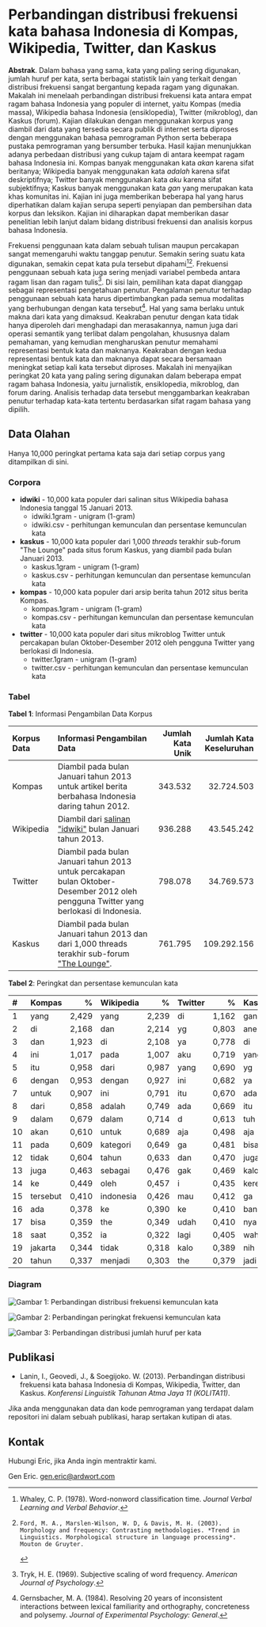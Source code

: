 # Perbandingan distribusi frekuensi kata bahasa Indonesia di Kompas, Wikipedia, Twitter, dan Kaskus

**Abstrak**. Dalam bahasa yang sama, kata yang paling sering digunakan, jumlah huruf per kata, serta berbagai statistik lain yang terkait dengan distribusi frekuensi sangat bergantung kepada ragam yang digunakan. Makalah ini menelaah perbandingan distribusi frekuensi kata antara empat ragam bahasa Indonesia yang populer di internet, yaitu Kompas (media massa), Wikipedia bahasa Indonesia (ensiklopedia), Twitter (mikroblog), dan Kaskus (forum). Kajian dilakukan dengan menggunakan korpus yang diambil dari data yang tersedia secara publik di internet serta diproses dengan menggunakan bahasa pemrograman Python serta beberapa pustaka pemrograman yang bersumber terbuka. Hasil kajian menunjukkan adanya perbedaan distribusi yang cukup tajam di antara keempat ragam bahasa Indonesia ini. Kompas banyak menggunakan kata *akan* karena sifat beritanya; Wikipedia banyak menggunakan kata *adalah* karena sifat deskriptifnya; Twitter banyak menggunakan kata *aku* karena sifat subjektifnya; Kaskus banyak menggunakan kata *gan* yang merupakan kata khas komunitas ini. Kajian ini juga memberikan beberapa hal yang harus diperhatikan dalam kajian serupa seperti penyiapan dan pembersihan data korpus dan leksikon. Kajian ini diharapkan dapat memberikan dasar penelitian lebih lanjut dalam bidang distribusi frekuensi dan analisis korpus bahasa Indonesia.

Frekuensi penggunaan kata dalam sebuah tulisan maupun percakapan sangat memengaruhi waktu tanggap penutur. Semakin sering suatu kata digunakan, semakin cepat kata pula tersebut dipahami[^fn-Whaley1978][^fn-Ford_etal2003]. Frekuensi penggunaan sebuah kata juga sering menjadi variabel pembeda antara ragam lisan dan ragam tulis[^fn-Tryk1969]. Di sisi lain, pemilihan kata dapat dianggap sebagai representasi pengetahuan penutur. Pengalaman penutur terhadap penggunaan sebuah kata harus dipertimbangkan pada semua modalitas yang berhubungan dengan kata tersebut[^fn-Gernsbacher_1984]. Hal yang sama berlaku untuk makna dari kata yang dimaksud. Keakraban penutur dengan kata tidak hanya diperoleh dari menghadapi dan merasakannya, namun juga dari operasi semantik yang terlibat dalam pengolahan, khususnya dalam pemahaman, yang kemudian mengharuskan penutur memahami representasi bentuk kata dan maknanya. Keakraban dengan kedua representasi bentuk kata dan maknanya dapat secara bersamaan meningkat setiap kali kata tersebut diproses. Makalah ini menyajikan peringkat 20 kata yang paling sering digunakan dalam beberapa empat ragam bahasa Indonesia, yaitu jurnalistik, ensiklopedia, mikroblog, dan forum daring. Analisis terhadap data tersebut menggambarkan keakraban penutur terhadap kata-kata tertentu berdasarkan sifat ragam bahasa yang dipilih.

[^fn-Whaley1978]: 	Whaley, C. P. (1978). Word-nonword classification time. *Journal Verbal Learning and Verbal Behavior*.

[^fn-Ford_etal2003]: 	Ford, M. A., Marslen-Wilson, W. D, & Davis, M. H. (2003). Morphology and frequency: Contrasting methodologies. *Trend in Linguistics. Morphological structure in language processing*. Mouton de Gruyter.

[^fn-Tryk1969]:	Tryk, H. E. (1969). Subjective scaling of word frequency. *American Journal of Psychology*.

[^fn-Gernsbacher_1984]:	Gernsbacher, M. A. (1984). Resolving 20 years of inconsistent interactions between lexical familiarity and orthography, concreteness and polysemy. *Journal of Experimental Psychology: General*.

## Data Olahan

Hanya 10,000 peringkat pertama kata saja dari setiap corpus yang ditampilkan di sini. 

### Corpora

* **idwiki** - 10,000 kata populer dari salinan situs Wikipedia bahasa Indonesia tanggal 15 Januari 2013.
    * idwiki.1gram - unigram (1-gram)
    * idwiki.csv - perhitungan kemunculan dan persentase kemunculan kata
* **kaskus** - 10,000 kata populer dari 1,000 *threads* terakhir sub-forum "The Lounge" pada situs forum Kaskus, yang diambil pada bulan Januari 2013.
    * kaskus.1gram - unigram (1-gram)
    * kaskus.csv - perhitungan kemunculan dan persentase kemunculan kata
* **kompas** - 10,000 kata populer dari arsip berita tahun 2012 situs berita Kompas.
    * kompas.1gram - unigram (1-gram)
    * kompas.csv - perhitungan kemunculan dan persentase kemunculan kata
* **twitter** - 10,000 kata populer dari situs mikroblog Twitter untuk percakapan bulan Oktober-Desember 2012 oleh pengguna Twitter yang berlokasi di Indonesia.
    * twitter.1gram - unigram (1-gram)
    * twitter.csv - perhitungan kemunculan dan persentase kemunculan kata

### Tabel


**Tabel 1**: Informasi Pengambilan Data Korpus

<table>
<colgroup>
<col style="text-align:left;"/>
<col style="text-align:left;"/>
<col style="text-align:right;"/>
<col style="text-align:right;"/>
</colgroup>

<thead>
<tr>
    <th style="text-align:left;">Korpus Data</th>
    <th style="text-align:left;">Informasi Pengambilan Data</th>
    <th style="text-align:right;">Jumlah Kata Unik</th>
    <th style="text-align:right;">Jumlah Kata Keseluruhan</th>
</tr>
</thead>

<tbody>
<tr>
    <td style="text-align:left;">Kompas</td>
    <td style="text-align:left;">Diambil pada bulan Januari tahun 2013 untuk artikel berita berbahasa Indonesia daring tahun 2012.</td>
    <td style="text-align:right;">343.532</td>
    <td style="text-align:right;">32.724.503</td>
</tr>
<tr>
    <td style="text-align:left;">Wikipedia</td>
    <td style="text-align:left;">Diambil dari <a href="http://dumps.wikimedia.org/idwiki/20130115/">salinan &quot;idwiki&quot;</a> bulan Januari tahun 2013.</td>
    <td style="text-align:right;">936.288</td>
    <td style="text-align:right;">43.545.242</td>
</tr>
<tr>
    <td style="text-align:left;">Twitter</td>
    <td style="text-align:left;">Diambil pada bulan Januari tahun 2013 untuk percakapan bulan Oktober-Desember 2012 oleh pengguna Twitter yang berlokasi di Indonesia.</td>
    <td style="text-align:right;">798.078</td>
    <td style="text-align:right;">34.769.573</td>
</tr>
<tr>
    <td style="text-align:left;">Kaskus</td>
    <td style="text-align:left;">Diambil pada bulan Januari tahun 2013 dan dari 1,000 threads terakhir sub-forum <a href="http://www.kaskus.co.id/forum/21/">&quot;The Lounge&quot;</a>.</td>
    <td style="text-align:right;">761.795</td>
    <td style="text-align:right;">109.292.156</td>
</tr>
</tbody>
</table>


**Tabel 2**: Peringkat dan persentase kemunculan kata

<table width="100%">
<colgroup>
<col style="text-align:left;"/>
<col style="text-align:left;"/>
<col style="text-align:right;"/>
<col style="text-align:left;"/>
<col style="text-align:right;"/>
<col style="text-align:left;"/>
<col style="text-align:right;"/>
<col style="text-align:left;"/>
<col style="text-align:right;"/>
</colgroup>

<thead>
<tr>
    <th style="text-align:left;">#</th>
    <th style="text-align:left;">Kompas</th>
    <th style="text-align:right;">%</th>
    <th style="text-align:left;">Wikipedia</th>
    <th style="text-align:right;">%</th>
    <th style="text-align:left;">Twitter</th>
    <th style="text-align:right;">%</th>
    <th style="text-align:left;">Kaskus</th>
    <th style="text-align:right;">%</th>
</tr>
</thead>

<tbody>
<tr>
    <td style="text-align:left;">1</td>
    <td style="text-align:left;">yang</td>
    <td style="text-align:right;">2,429</td>
    <td style="text-align:left;">yang</td>
    <td style="text-align:right;">2,239</td>
    <td style="text-align:left;">di</td>
    <td style="text-align:right;">1,162</td>
    <td style="text-align:left;">gan</td>
    <td style="text-align:right;">4,808</td>
</tr>
<tr>
    <td style="text-align:left;">2</td>
    <td style="text-align:left;">di</td>
    <td style="text-align:right;">2,168</td>
    <td style="text-align:left;">dan</td>
    <td style="text-align:right;">2,214</td>
    <td style="text-align:left;">yg</td>
    <td style="text-align:right;">0,803</td>
    <td style="text-align:left;">ane</td>
    <td style="text-align:right;">2,202</td>
</tr>
<tr>
    <td style="text-align:left;">3</td>
    <td style="text-align:left;">dan</td>
    <td style="text-align:right;">1,923</td>
    <td style="text-align:left;">di</td>
    <td style="text-align:right;">2,108</td>
    <td style="text-align:left;">ya</td>
    <td style="text-align:right;">0,778</td>
    <td style="text-align:left;">di</td>
    <td style="text-align:right;">1,194</td>
</tr>
<tr>
    <td style="text-align:left;">4</td>
    <td style="text-align:left;">ini</td>
    <td style="text-align:right;">1,017</td>
    <td style="text-align:left;">pada</td>
    <td style="text-align:right;">1,007</td>
    <td style="text-align:left;">aku</td>
    <td style="text-align:right;">0,719</td>
    <td style="text-align:left;">yang</td>
    <td style="text-align:right;">1,097</td>
</tr>
<tr>
    <td style="text-align:left;">5</td>
    <td style="text-align:left;">itu</td>
    <td style="text-align:right;">0,958</td>
    <td style="text-align:left;">dari</td>
    <td style="text-align:right;">0,987</td>
    <td style="text-align:left;">yang</td>
    <td style="text-align:right;">0,690</td>
    <td style="text-align:left;">yg</td>
    <td style="text-align:right;">1,034</td>
</tr>
<tr>
    <td style="text-align:left;">6</td>
    <td style="text-align:left;">dengan</td>
    <td style="text-align:right;">0,953</td>
    <td style="text-align:left;">dengan</td>
    <td style="text-align:right;">0,927</td>
    <td style="text-align:left;">ini</td>
    <td style="text-align:right;">0,682</td>
    <td style="text-align:left;">ya</td>
    <td style="text-align:right;">0,998</td>
</tr>
<tr>
    <td style="text-align:left;">7</td>
    <td style="text-align:left;">untuk</td>
    <td style="text-align:right;">0,907</td>
    <td style="text-align:left;">ini</td>
    <td style="text-align:right;">0,791</td>
    <td style="text-align:left;">itu</td>
    <td style="text-align:right;">0,670</td>
    <td style="text-align:left;">ada</td>
    <td style="text-align:right;">0,854</td>
</tr>
<tr>
    <td style="text-align:left;">8</td>
    <td style="text-align:left;">dari</td>
    <td style="text-align:right;">0,858</td>
    <td style="text-align:left;">adalah</td>
    <td style="text-align:right;">0,749</td>
    <td style="text-align:left;">ada</td>
    <td style="text-align:right;">0,669</td>
    <td style="text-align:left;">itu</td>
    <td style="text-align:right;">0,786</td>
</tr>
<tr>
    <td style="text-align:left;">9</td>
    <td style="text-align:left;">dalam</td>
    <td style="text-align:right;">0,679</td>
    <td style="text-align:left;">dalam</td>
    <td style="text-align:right;">0,714</td>
    <td style="text-align:left;">d</td>
    <td style="text-align:right;">0,613</td>
    <td style="text-align:left;">tuh</td>
    <td style="text-align:right;">0,758</td>
</tr>
<tr>
    <td style="text-align:left;">10</td>
    <td style="text-align:left;">akan</td>
    <td style="text-align:right;">0,610</td>
    <td style="text-align:left;">untuk</td>
    <td style="text-align:right;">0,689</td>
    <td style="text-align:left;">aja</td>
    <td style="text-align:right;">0,498</td>
    <td style="text-align:left;">aja</td>
    <td style="text-align:right;">0,739</td>
</tr>
<tr>
    <td style="text-align:left;">11</td>
    <td style="text-align:left;">pada</td>
    <td style="text-align:right;">0,609</td>
    <td style="text-align:left;">kategori</td>
    <td style="text-align:right;">0,649</td>
    <td style="text-align:left;">ga</td>
    <td style="text-align:right;">0,481</td>
    <td style="text-align:left;">bisa</td>
    <td style="text-align:right;">0,701</td>
</tr>
<tr>
    <td style="text-align:left;">12</td>
    <td style="text-align:left;">tidak</td>
    <td style="text-align:right;">0,604</td>
    <td style="text-align:left;">tahun</td>
    <td style="text-align:right;">0,633</td>
    <td style="text-align:left;">dan</td>
    <td style="text-align:right;">0,470</td>
    <td style="text-align:left;">juga</td>
    <td style="text-align:right;">0,680</td>
</tr>
<tr>
    <td style="text-align:left;">13</td>
    <td style="text-align:left;">juga</td>
    <td style="text-align:right;">0,463</td>
    <td style="text-align:left;">sebagai</td>
    <td style="text-align:right;">0,476</td>
    <td style="text-align:left;">gak</td>
    <td style="text-align:right;">0,469</td>
    <td style="text-align:left;">kalo</td>
    <td style="text-align:right;">0,642</td>
</tr>
<tr>
    <td style="text-align:left;">14</td>
    <td style="text-align:left;">ke</td>
    <td style="text-align:right;">0,449</td>
    <td style="text-align:left;">oleh</td>
    <td style="text-align:right;">0,457</td>
    <td style="text-align:left;">i</td>
    <td style="text-align:right;">0,435</td>
    <td style="text-align:left;">keren</td>
    <td style="text-align:right;">0,626</td>
</tr>
<tr>
    <td style="text-align:left;">15</td>
    <td style="text-align:left;">tersebut</td>
    <td style="text-align:right;">0,410</td>
    <td style="text-align:left;">indonesia</td>
    <td style="text-align:right;">0,426</td>
    <td style="text-align:left;">mau</td>
    <td style="text-align:right;">0,412</td>
    <td style="text-align:left;">ga</td>
    <td style="text-align:right;">0,624</td>
</tr>
<tr>
    <td style="text-align:left;">16</td>
    <td style="text-align:left;">ada</td>
    <td style="text-align:right;">0,378</td>
    <td style="text-align:left;">ke</td>
    <td style="text-align:right;">0,390</td>
    <td style="text-align:left;">ke</td>
    <td style="text-align:right;">0,410</td>
    <td style="text-align:left;">banget</td>
    <td style="text-align:right;">0,599</td>
</tr>
<tr>
    <td style="text-align:left;">17</td>
    <td style="text-align:left;">bisa</td>
    <td style="text-align:right;">0,359</td>
    <td style="text-align:left;">the</td>
    <td style="text-align:right;">0,349</td>
    <td style="text-align:left;">udah</td>
    <td style="text-align:right;">0,410</td>
    <td style="text-align:left;">nya</td>
    <td style="text-align:right;">0,567</td>
</tr>
<tr>
    <td style="text-align:left;">18</td>
    <td style="text-align:left;">saat</td>
    <td style="text-align:right;">0,352</td>
    <td style="text-align:left;">ia</td>
    <td style="text-align:right;">0,322</td>
    <td style="text-align:left;">lagi</td>
    <td style="text-align:right;">0,405</td>
    <td style="text-align:left;">wah</td>
    <td style="text-align:right;">0,532</td>
</tr>
<tr>
    <td style="text-align:left;">19</td>
    <td style="text-align:left;">jakarta</td>
    <td style="text-align:right;">0,344</td>
    <td style="text-align:left;">tidak</td>
    <td style="text-align:right;">0,318</td>
    <td style="text-align:left;">kalo</td>
    <td style="text-align:right;">0,389</td>
    <td style="text-align:left;">nih</td>
    <td style="text-align:right;">0,508</td>
</tr>
<tr>
    <td style="text-align:left;">20</td>
    <td style="text-align:left;">tahun</td>
    <td style="text-align:right;">0,337</td>
    <td style="text-align:left;">menjadi</td>
    <td style="text-align:right;">0,303</td>
    <td style="text-align:left;">the</td>
    <td style="text-align:right;">0,379</td>
    <td style="text-align:left;">jadi</td>
    <td style="text-align:right;">0,502</td>
</tr>
</tbody>
</table>


### Diagram

![Gambar 1: Perbandingan distribusi frekuensi kemunculan kata](https://raw.github.com/ardwort/freq-dist-id/master/freqdist.png)

![Gambar 2: Perbandingan peringkat frekuensi kemunculan kata](https://raw.github.com/ardwort/freq-dist-id/master/top10-words.png)

![Gambar 3: Perbandingan distribusi jumlah huruf per kata](https://raw.github.com/ardwort/freq-dist-id/master/chars.png)



## Publikasi

* Lanin, I., Geovedi, J., & Soegijoko. W. (2013). Perbandingan distribusi frekuensi kata bahasa Indonesia di Kompas, Wikipedia, Twitter, dan Kaskus. *Konferensi Linguistik Tahunan Atma Jaya 11 (KOLITA11)*.

Jika anda menggunakan data dan kode pemrograman yang terdapat dalam repositori ini dalam sebuah publikasi, harap sertakan kutipan di atas.


## Kontak

Hubungi Eric, jika Anda ingin mentraktir kami.

Gen Eric. <gen.eric@ardwort.com>
